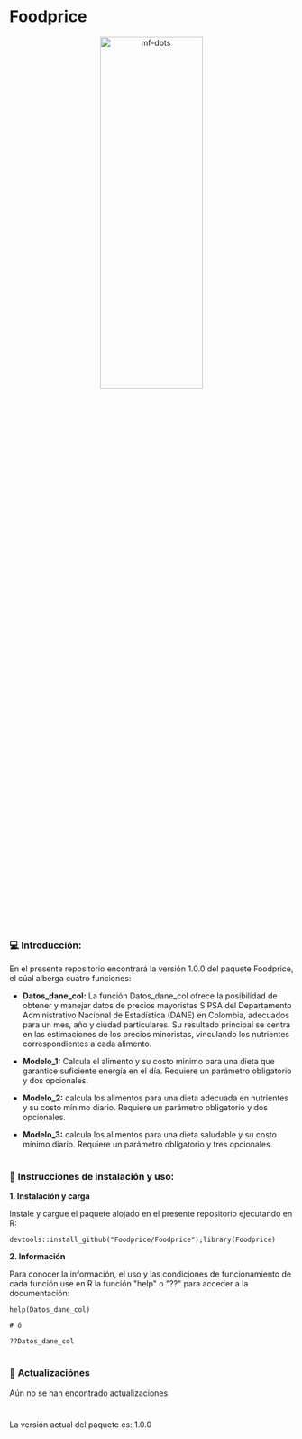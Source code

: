 # Foodprice

<p align="center">
<a name="top" href="#"> <img src="https://media2.giphy.com/media/rGlAZysKBcjRCkAX7S/giphy.gif" alt="mf-dots" height="40%" width="60%"/> </a>

# 

### :computer: **Introducción:**

En el presente repositorio encontrará la versión 1.0.0 del paquete Foodprice, el cúal alberga cuatro funciones:

- **Datos_dane_col:** La función Datos_dane_col ofrece la posibilidad de obtener y manejar datos de precios mayoristas SIPSA del Departamento Administrativo Nacional de Estadística (DANE) en Colombia, adecuados para un mes, año y ciudad particulares. Su resultado principal se centra en las estimaciones de los precios minoristas, vinculando los nutrientes correspondientes a cada alimento.

- **Modelo_1:** Calcula el alimento y su costo minimo para una dieta que garantice suficiente energía en el día. Requiere un parámetro obligatorio y dos opcionales.
- **Modelo_2:** calcula los alimentos para una dieta adecuada en nutrientes y su costo mínimo diario. Requiere un parámetro obligatorio y dos opcionales.
- **Modelo_3:** calcula los alimentos para una dieta saludable y su costo mínimo diario. Requiere un parámetro obligatorio y tres opcionales.
#

### :wrench: **Instrucciones de instalación y uso:**

**1. Instalación y carga**
            
Instale y cargue el paquete alojado en el presente repositorio ejecutando en R:            

```
devtools::install_github("Foodprice/Foodprice");library(Foodprice)

```

**2. Información**

Para conocer la información, el uso y las condiciones de funcionamiento de cada función use en R la función "help" o "??" para acceder a la documentación:

```
help(Datos_dane_col)

# ó

??Datos_dane_col

```
#

### :page_with_curl: **Actualizaciónes**

Aún no se han encontrado actualizaciones

#        

La versión actual del paquete es:  1.0.0
